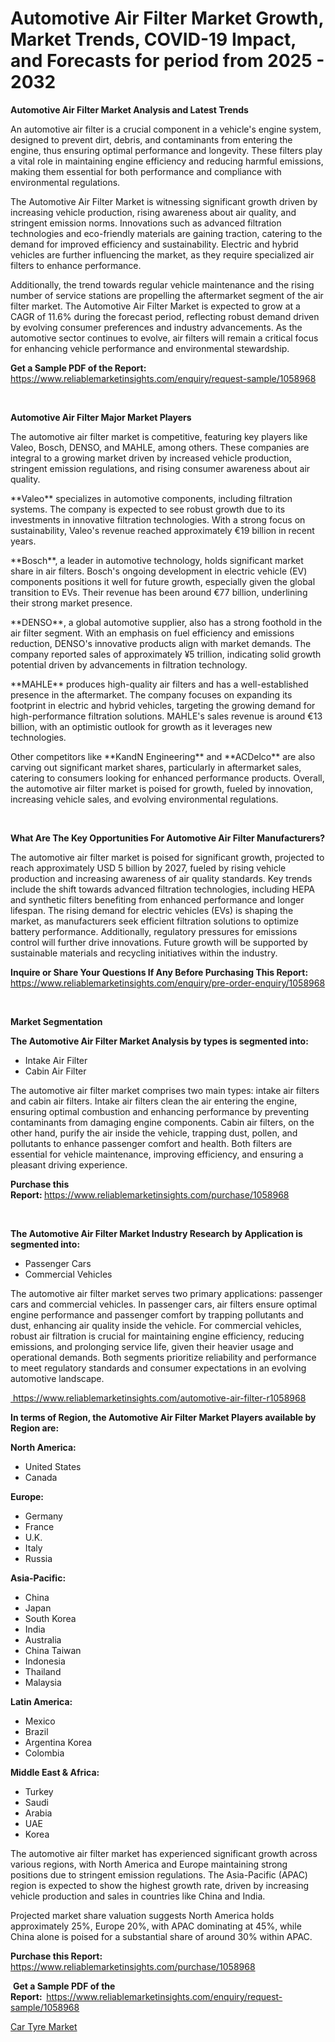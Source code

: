 <p><h1>Automotive Air Filter Market Growth, Market Trends, COVID-19 Impact, and Forecasts for period from 2025 - 2032</h1></p><p><strong>Automotive Air Filter Market Analysis and Latest Trends</strong></p>
<p><p>An automotive air filter is a crucial component in a vehicle's engine system, designed to prevent dirt, debris, and contaminants from entering the engine, thus ensuring optimal performance and longevity. These filters play a vital role in maintaining engine efficiency and reducing harmful emissions, making them essential for both performance and compliance with environmental regulations.</p><p>The Automotive Air Filter Market is witnessing significant growth driven by increasing vehicle production, rising awareness about air quality, and stringent emission norms. Innovations such as advanced filtration technologies and eco-friendly materials are gaining traction, catering to the demand for improved efficiency and sustainability. Electric and hybrid vehicles are further influencing the market, as they require specialized air filters to enhance performance.</p><p>Additionally, the trend towards regular vehicle maintenance and the rising number of service stations are propelling the aftermarket segment of the air filter market. The Automotive Air Filter Market is expected to grow at a CAGR of 11.6% during the forecast period, reflecting robust demand driven by evolving consumer preferences and industry advancements. As the automotive sector continues to evolve, air filters will remain a critical focus for enhancing vehicle performance and environmental stewardship.</p></p>
<p><strong>Get a Sample PDF of the Report:&nbsp;</strong> <a href="https://www.reliablemarketinsights.com/enquiry/request-sample/1058968?utm_campaign=3184&utm_medium=2&utm_source=Github&utm_content=ia&utm_term=30032025&utm_id=automotive-air-filter">https://www.reliablemarketinsights.com/enquiry/request-sample/1058968</a></p>
<p>&nbsp;</p>
<p><strong>Automotive Air Filter Major Market Players</strong></p>
<p><p>The automotive air filter market is competitive, featuring key players like Valeo, Bosch, DENSO, and MAHLE, among others. These companies are integral to a growing market driven by increased vehicle production, stringent emission regulations, and rising consumer awareness about air quality.</p><p>**Valeo** specializes in automotive components, including filtration systems. The company is expected to see robust growth due to its investments in innovative filtration technologies. With a strong focus on sustainability, Valeo's revenue reached approximately €19 billion in recent years.</p><p>**Bosch**, a leader in automotive technology, holds significant market share in air filters. Bosch's ongoing development in electric vehicle (EV) components positions it well for future growth, especially given the global transition to EVs. Their revenue has been around €77 billion, underlining their strong market presence.</p><p>**DENSO**, a global automotive supplier, also has a strong foothold in the air filter segment. With an emphasis on fuel efficiency and emissions reduction, DENSO's innovative products align with market demands. The company reported sales of approximately ¥5 trillion, indicating solid growth potential driven by advancements in filtration technology.</p><p>**MAHLE** produces high-quality air filters and has a well-established presence in the aftermarket. The company focuses on expanding its footprint in electric and hybrid vehicles, targeting the growing demand for high-performance filtration solutions. MAHLE's sales revenue is around €13 billion, with an optimistic outlook for growth as it leverages new technologies.</p><p>Other competitors like **KandN Engineering** and **ACDelco** are also carving out significant market shares, particularly in aftermarket sales, catering to consumers looking for enhanced performance products. Overall, the automotive air filter market is poised for growth, fueled by innovation, increasing vehicle sales, and evolving environmental regulations.</p></p>
<p>&nbsp;</p>
<p><strong>What Are The Key Opportunities For Automotive Air Filter Manufacturers?</strong></p>
<p><p>The automotive air filter market is poised for significant growth, projected to reach approximately USD 5 billion by 2027, fueled by rising vehicle production and increasing awareness of air quality standards. Key trends include the shift towards advanced filtration technologies, including HEPA and synthetic filters benefiting from enhanced performance and longer lifespan. The rising demand for electric vehicles (EVs) is shaping the market, as manufacturers seek efficient filtration solutions to optimize battery performance. Additionally, regulatory pressures for emissions control will further drive innovations. Future growth will be supported by sustainable materials and recycling initiatives within the industry.</p></p>
<p><strong>Inquire or Share Your Questions If Any Before Purchasing This Report:</strong> <a href="https://www.reliablemarketinsights.com/enquiry/pre-order-enquiry/1058968?utm_campaign=3184&utm_medium=2&utm_source=Github&utm_content=ia&utm_term=30032025&utm_id=automotive-air-filter">https://www.reliablemarketinsights.com/enquiry/pre-order-enquiry/1058968</a></p>
<p>&nbsp;</p>
<p><strong>Market Segmentation</strong></p>
<p><strong>The Automotive Air Filter Market Analysis by types is segmented into:</strong></p>
<p><ul><li>Intake Air Filter</li><li>Cabin Air Filter</li></ul></p>
<p><p>The automotive air filter market comprises two main types: intake air filters and cabin air filters. Intake air filters clean the air entering the engine, ensuring optimal combustion and enhancing performance by preventing contaminants from damaging engine components. Cabin air filters, on the other hand, purify the air inside the vehicle, trapping dust, pollen, and pollutants to enhance passenger comfort and health. Both filters are essential for vehicle maintenance, improving efficiency, and ensuring a pleasant driving experience.</p></p>
<p><strong>Purchase this Report:&nbsp;</strong><a href="https://www.reliablemarketinsights.com/purchase/1058968?utm_campaign=3184&utm_medium=2&utm_source=Github&utm_content=ia&utm_term=30032025&utm_id=automotive-air-filter">https://www.reliablemarketinsights.com/purchase/1058968</a></p>
<p>&nbsp;</p>
<p><strong>The Automotive Air Filter Market Industry Research by Application is segmented into:</strong></p>
<p><ul><li>Passenger Cars</li><li>Commercial Vehicles</li></ul></p>
<p><p>The automotive air filter market serves two primary applications: passenger cars and commercial vehicles. In passenger cars, air filters ensure optimal engine performance and passenger comfort by trapping pollutants and dust, enhancing air quality inside the vehicle. For commercial vehicles, robust air filtration is crucial for maintaining engine efficiency, reducing emissions, and prolonging service life, given their heavier usage and operational demands. Both segments prioritize reliability and performance to meet regulatory standards and consumer expectations in an evolving automotive landscape.</p></p>
<p><a href="https://www.reliablemarketinsights.com/automotive-air-filter-r1058968?utm_campaign=3184&utm_medium=2&utm_source=Github&utm_content=ia&utm_term=30032025&utm_id=automotive-air-filter">&nbsp;https://www.reliablemarketinsights.com/automotive-air-filter-r1058968</a></p>
<p><strong>In terms of Region, the Automotive Air Filter Market Players available by Region are:</strong></p>
<p>
    <p> <strong> North America: </strong>
        <ul>
            <li>United States</li>
            <li>Canada</li>
        </ul>
        </p> 
    <p> <strong> Europe: </strong>
        <ul>
            <li>Germany</li>
            <li>France</li>
            <li>U.K.</li>
            <li>Italy</li>
            <li>Russia</li>
        </ul>
        </p> 
    <p> <strong> Asia-Pacific: </strong>
        <ul>
            <li>China</li>
            <li>Japan</li>
            <li>South Korea</li>
            <li>India</li>
            <li>Australia</li>
            <li>China Taiwan</li>
            <li>Indonesia</li>
            <li>Thailand</li>
            <li>Malaysia</li>
        </ul>
        </p> 
    <p> <strong> Latin America: </strong>
        <ul>
            <li>Mexico</li>
            <li>Brazil</li>
            <li>Argentina Korea</li>
            <li>Colombia</li>
        </ul>
        </p> 
    <p> <strong> Middle East & Africa: </strong>
        <ul>
            <li>Turkey</li>
            <li>Saudi</li>
            <li>Arabia</li>
            <li>UAE</li>
            <li>Korea</li>
        </ul>
    </p>
    </p>
<p><p>The automotive air filter market has experienced significant growth across various regions, with North America and Europe maintaining strong positions due to stringent emission regulations. The Asia-Pacific (APAC) region is expected to show the highest growth rate, driven by increasing vehicle production and sales in countries like China and India. </p><p>Projected market share valuation suggests North America holds approximately 25%, Europe 20%, with APAC dominating at 45%, while China alone is poised for a substantial share of around 30% within APAC.</p></p>
<p><strong>Purchase this Report: </strong><a href="https://www.reliablemarketinsights.com/purchase/1058968?utm_campaign=3184&utm_medium=2&utm_source=Github&utm_content=ia&utm_term=30032025&utm_id=automotive-air-filter">https://www.reliablemarketinsights.com/purchase/1058968</a></p>
<p>&nbsp;<strong>Get a Sample PDF of the Report:&nbsp;&nbsp;</strong><a href="https://www.reliablemarketinsights.com/enquiry/request-sample/1058968?utm_campaign=3184&utm_medium=2&utm_source=Github&utm_content=ia&utm_term=30032025&utm_id=automotive-air-filter">https://www.reliablemarketinsights.com/enquiry/request-sample/1058968</a></p>
<p><strong></strong></p>
<p><p><a href="https://github.com/sirayedantte/Market-Research-Report-List-1/blob/main/car-tyre-market.md?utm_campaign=3184&utm_medium=2&utm_source=Github&utm_content=ia&utm_term=30032025&utm_id=automotive-air-filter">Car Tyre Market</a></p></p>